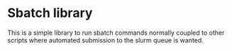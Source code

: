 # Sbatch library
This is a simple library to run sbatch commands normally coupled to other scripts where automated submission to the slurm queue is wanted.
